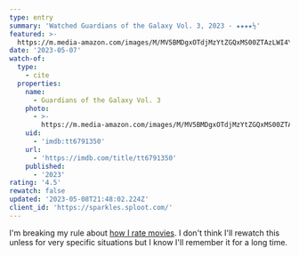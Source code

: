 ```yaml
---
type: entry
summary: 'Watched Guardians of the Galaxy Vol. 3, 2023 - ★★★★½'
featured: >-
  https://m.media-amazon.com/images/M/MV5BMDgxOTdjMzYtZGQxMS00ZTAzLWI4Y2UtMTQzN2VlYjYyZWRiXkEyXkFqcGdeQXVyMTkxNjUyNQ@@._V1_SX300.jpg
date: '2023-05-07'
watch-of:
  type:
    - cite
  properties:
    name:
      - Guardians of the Galaxy Vol. 3
    photo:
      - >-
        https://m.media-amazon.com/images/M/MV5BMDgxOTdjMzYtZGQxMS00ZTAzLWI4Y2UtMTQzN2VlYjYyZWRiXkEyXkFqcGdeQXVyMTkxNjUyNQ@@._V1_SX300.jpg
    uid:
      - 'imdb:tt6791350'
    url:
      - 'https://imdb.com/title/tt6791350'
    published:
      - '2023'
rating: '4.5'
rewatch: false
updated: '2023-05-08T21:48:02.224Z'
client_id: 'https://sparkles.sploot.com/'
---
```

I'm breaking my rule about [how I rate movies](/articles/how-i-rate-movies). I don't think I'll rewatch this unless for very specific situations but I know I'll remember it for a long time.
